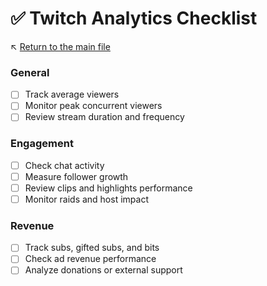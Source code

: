 # ✅ Twitch Analytics Checklist

↖️ [Return to the main file](../README.md)

### General
- [ ] Track average viewers
- [ ] Monitor peak concurrent viewers
- [ ] Review stream duration and frequency

### Engagement
- [ ] Check chat activity
- [ ] Measure follower growth
- [ ] Review clips and highlights performance
- [ ] Monitor raids and host impact

### Revenue
- [ ] Track subs, gifted subs, and bits
- [ ] Check ad revenue performance
- [ ] Analyze donations or external support
